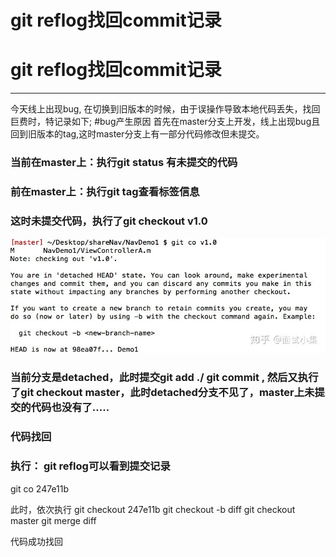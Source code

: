 # git reflog找回commit记录

# git reflog找回commit记录

---

今天线上出现bug, 在切换到旧版本的时候，由于误操作导致本地代码丢失，找回巨费时，特记录如下; #bug产生原因 首先在master分支上开发，线上出现bug且回到旧版本的tag,这时master分支上有一部分代码修改但未提交。

### **当前在master上：执行git status 有未提交的代码**

### **前在master上：执行git tag查看标签信息**

### **这时未提交代码，执行了git checkout v1.0**

![v2-09de9e74f3d429e31690956ae3b32eec_1440w.jpeg](assets/v2-09de9e74f3d429e31690956ae3b32eec_1440w-20220609215325-dj2jhpu.jpeg)

### **当前分支是detached，此时提交git add ./ git commit , 然后又执行了git checkout master，此时detached分支不见了，master上未提交的代码也没有了.....**

### **代码找回**

### **执行： git reflog可以看到提交记录**

git co 247e11b

此时，依次执行 git checkout 247e11b git checkout -b diff git checkout master git merge diff

代码成功找回
